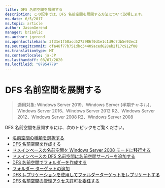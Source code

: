 ```yaml
---
title: DFS 名前空間を展開する
description: この記事では、DFS 名前空間を展開する方法について説明します。
ms.date: 6/5/2017
ms.topic: article
author: JasonGerend
manager: brianlic
ms.author: jgerend
ms.openlocfilehash: 3f31e1f58acd5273986f0d1e1c1d9c7db5e93ec3
ms.sourcegitcommit: dfa48f77b751dbc34409aced628eb2f17c912f08
ms.translationtype: MT
ms.contentlocale: ja-JP
ms.lasthandoff: 08/07/2020
ms.locfileid: "87954779"
---
```

# <a name="deploying-dfs-namespaces"></a>DFS 名前空間を展開する

> 適用対象: Windows Server 2019、Windows Server (半期チャネル)、Windows Server 2016、Windows Server 2012 R2、Windows Server 2012、Windows Server 2008 R2、Windows Server 2008

DFS 名前空間を展開するには、次のトピックをご覧ください。

-   [名前空間の種類を選択する](choose-a-namespace-type.md)
-   [DFS 名前空間を作成する](create-a-dfs-namespace.md)
-   [ドメインベースの名前空間を Windows Server 2008 モードに移行する](migrate-a-domain-based-namespace-to-windows-server-2008-mode.md)
-   [ドメインベースの DFS 名前空間に名前空間サーバーを追加する](add-namespace-servers-to-a-domain-based-dfs-namespace.md)
-   [DFS 名前空間でフォルダーを作成する](create-a-folder-in-a-dfs-namespace.md)
-   [フォルダー ターゲットの追加](add-folder-targets.md)
-   [DFS レプリケーションを使用してフォルダーターゲットをレプリケートする](replicate-folder-targets-using-dfs-replication.md)
-   [DFS 名前空間の管理アクセス許可を委任する](delegate-management-permissions-for-dfs-namespaces.md)
